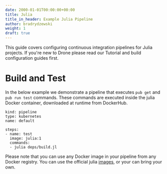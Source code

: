 ```yaml
---
date: 2000-01-01T00:00:00+00:00
title: Julia
title_in_header: Example Julia Pipeline
author: bradrydzewski
weight: 1
draft: true
---
```


This guide covers configuring continuous integration pipelines for Julia projects. If you're new to Drone please read our Tutorial and build configuration guides first.

# Build and Test

In the below example we demonstrate a pipeline that executes `pub get` and `pub run test` commands. These commands are executed inside the julia Docker container, downloaded at runtime from DockerHub.

```
kind: pipeline
type: kubernetes
name: default

steps:
- name: test
  image: julia:1
  commands:
  - julia deps/build.jl
```

Please note that you can use any Docker image in your pipeline from any Docker registry. You can use the official julia [images](https://hub.docker.com/r/_/julia/), or your can bring your own.
